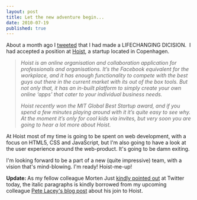```yaml
---
layout: post
title: Let the new adventure begin...
date: 2010-07-19
published: true
---
```


About a month ago I <a href="http://twitter.com/auchenberg/status/16205847885">tweeted</a> that I had made a LIFECHANGING DICISION.  I had accepted a position at <a href="http://hoisthq.com/">Hoist</a>, a startup located in Copenhagen.

<!--more-->

<blockquote><em>Hoist is an online organisation and collaboration application for professionals and organisations. It’s the Facebook equivalent for the workplace, and it has enough functionality to compete with the best guys out there in the current market with its out of the box tools. But not only that, it has an in-built platform to simply create your own online ‘apps’ that cater to your individual business needs.</em>

<em>Hoist recently won the MIT Global Best Startup award, and if you spend a few minutes playing around with it it’s quite easy to see why. At the moment it’s only for cool kids via invites, but very soon you are going to hear a lot more about Hoist.</em></blockquote>
At Hoist most of my time is going to be spent on web development, with a focus on HTML5, CSS and JavaScript, but I'm also going to have a look at the user experience around the web-product. It's going to be damn exiting.

I'm looking forward to be a part of a new (quite impressive) team, with a vision that's mind-blowing. I'm ready! Hoist-me-up!

<strong>Update: </strong>As my fellow colleague Morten Just <a href="http://twitter.com/mortenjust/status/18914019216">kindly pointed out</a> at Twitter today, the italic paragraphs is kindly borrowed from my upcoming colleague <a href="http://www.chopeh.com/blog/chopeh-to-copenhagen/">Pete Lacey's blog post</a> about his join to Hoist.
